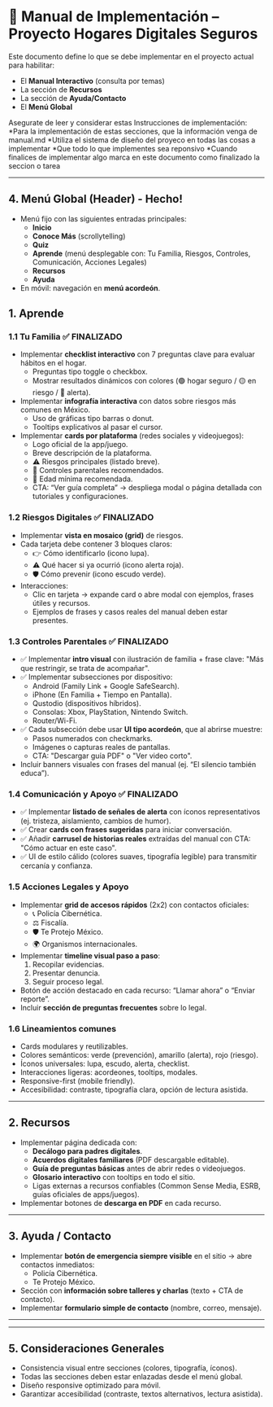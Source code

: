 # 📘 Manual de Implementación – Proyecto Hogares Digitales Seguros

Este documento define lo que se debe implementar en el proyecto actual para habilitar:

* El **Manual Interactivo** (consulta por temas)
* La sección de **Recursos**
* La sección de **Ayuda/Contacto**
* El **Menú Global**

Asegurate de leer y considerar estas Instrucciones de implementación:
*Para la implementación de estas secciones, que la información venga de manual.md
*Utiliza el sistema de diseño del proyeco en todas las cosas a implementar
*Que todo lo que implementes sea reponsivo
*Cuando finalices de implementar algo marca en este documento como finalizado la seccion o tarea

---
## 4. Menú Global (Header) - Hecho!

* Menú fijo con las siguientes entradas principales:
  * **Inicio**
  * **Conoce Más** (scrollytelling)
  * **Quiz**
  * **Aprende** (menú desplegable con: Tu Familia, Riesgos, Controles, Comunicación, Acciones Legales)
  * **Recursos**
  * **Ayuda**
* En móvil: navegación en **menú acordeón**.

## 1. Aprende

### 1.1 Tu Familia ✅ FINALIZADO

* Implementar **checklist interactivo** con 7 preguntas clave para evaluar hábitos en el hogar.
  * Preguntas tipo toggle o checkbox.
  * Mostrar resultados dinámicos con colores (🟢 hogar seguro / 🟡 en riesgo / 🔴 alerta).
* Implementar **infografía interactiva** con datos sobre riesgos más comunes en México.
  * Uso de gráficas tipo barras o donut.
  * Tooltips explicativos al pasar el cursor.
* Implementar **cards por plataforma** (redes sociales y videojuegos):
  * Logo oficial de la app/juego.
  * Breve descripción de la plataforma.
  * ⚠️ Riesgos principales (listado breve).
  * 🔧 Controles parentales recomendados.
  * 📅 Edad mínima recomendada.
  * CTA: “Ver guía completa” → despliega modal o página detallada con tutoriales y configuraciones.

### 1.2 Riesgos Digitales ✅ FINALIZADO

* Implementar **vista en mosaico (grid)** de riesgos.
* Cada tarjeta debe contener 3 bloques claros:
  * 👉 Cómo identificarlo (icono lupa).
  * ⚠️ Qué hacer si ya ocurrió (icono alerta roja).
  * 🛡️ Cómo prevenir (icono escudo verde).
* Interacciones:
  * Clic en tarjeta → expande card o abre modal con ejemplos, frases útiles y recursos.
  * Ejemplos de frases y casos reales del manual deben estar presentes.

### 1.3 Controles Parentales ✅ FINALIZADO

* ✅ Implementar **intro visual** con ilustración de familia + frase clave: "Más que restringir, se trata de acompañar".
* ✅ Implementar subsecciones por dispositivo:
  * Android (Family Link + Google SafeSearch).
  * iPhone (En Familia + Tiempo en Pantalla).
  * Qustodio (dispositivos híbridos).
  * Consolas: Xbox, PlayStation, Nintendo Switch.
  * Router/Wi-Fi.
* ✅ Cada subsección debe usar **UI tipo acordeón**, que al abrirse muestre:
  * Pasos numerados con checkmarks.
  * Imágenes o capturas reales de pantallas.
  * CTA: "Descargar guía PDF" o "Ver video corto".
* Incluir banners visuales con frases del manual (ej. “El silencio también educa”).

### 1.4 Comunicación y Apoyo ✅ FINALIZADO

* ✅ Implementar **listado de señales de alerta** con íconos representativos (ej. tristeza, aislamiento, cambios de humor).
* ✅ Crear **cards con frases sugeridas** para iniciar conversación.
* ✅ Añadir **carrusel de historias reales** extraídas del manual con CTA: "Cómo actuar en este caso".
* ✅ UI de estilo cálido (colores suaves, tipografía legible) para transmitir cercanía y confianza.

### 1.5 Acciones Legales y Apoyo

* Implementar **grid de accesos rápidos** (2x2) con contactos oficiales:
  * 📞 Policía Cibernética.
  * ⚖️ Fiscalía.
  * 🛡️ Te Protejo México.
  * 🌍 Organismos internacionales.
* Implementar **timeline visual paso a paso**:
  1. Recopilar evidencias.
  2. Presentar denuncia.
  3. Seguir proceso legal.
* Botón de acción destacado en cada recurso: “Llamar ahora” o “Enviar reporte”.
* Incluir **sección de preguntas frecuentes** sobre lo legal.

### 1.6 Lineamientos comunes

* Cards modulares y reutilizables.
* Colores semánticos: verde (prevención), amarillo (alerta), rojo (riesgo).
* Íconos universales: lupa, escudo, alerta, checklist.
* Interacciones ligeras: acordeones, tooltips, modales.
* Responsive-first (mobile friendly).
* Accesibilidad: contraste, tipografía clara, opción de lectura asistida.

---

## 2. Recursos

* Implementar página dedicada con:
  * **Decálogo para padres digitales**.
  * **Acuerdos digitales familiares** (PDF descargable editable).
  * **Guía de preguntas básicas** antes de abrir redes o videojuegos.
  * **Glosario interactivo** con tooltips en todo el sitio.
  * Ligas externas a recursos confiables (Common Sense Media, ESRB, guías oficiales de apps/juegos).
* Implementar botones de **descarga en PDF** en cada recurso.

---

## 3. Ayuda / Contacto

* Implementar **botón de emergencia siempre visible** en el sitio → abre contactos inmediatos:
  * Policía Cibernética.
  * Te Protejo México.
* Sección con **información sobre talleres y charlas** (texto + CTA de contacto).
* Implementar **formulario simple de contacto** (nombre, correo, mensaje).

---



---

## 5. Consideraciones Generales

* Consistencia visual entre secciones (colores, tipografía, íconos).
* Todas las secciones deben estar enlazadas desde el menú global.
* Diseño responsive optimizado para móvil.
* Garantizar accesibilidad (contraste, textos alternativos, lectura asistida).
